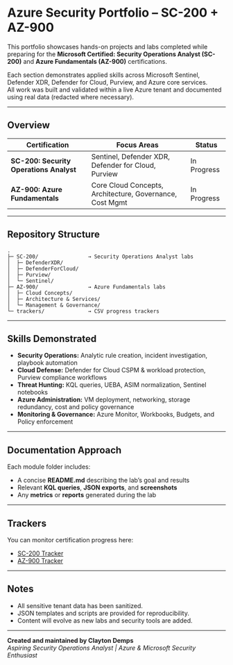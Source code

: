 # Azure Security Portfolio – SC-200 + AZ-900

This portfolio showcases hands-on projects and labs completed while preparing for the **Microsoft Certified: Security Operations Analyst (SC-200)** and **Azure Fundamentals (AZ-900)** certifications.

Each section demonstrates applied skills across Microsoft Sentinel, Defender XDR, Defender for Cloud, Purview, and Azure core services.  
All work was built and validated within a live Azure tenant and documented using real data (redacted where necessary).

---

## Overview

| Certification | Focus Areas | Status |
|----------------|-------------|---------|
| **SC-200: Security Operations Analyst** | Sentinel, Defender XDR, Defender for Cloud, Purview | In Progress |
| **AZ-900: Azure Fundamentals** | Core Cloud Concepts, Architecture, Governance, Cost Mgmt | In Progress |

---

## Repository Structure
```
.
├─ SC-200/                → Security Operations Analyst labs
│  ├─ DefenderXDR/
│  ├─ DefenderForCloud/
│  ├─ Purview/
│  └─ Sentinel/
├─ AZ-900/                → Azure Fundamentals labs
│  ├─ Cloud Concepts/
│  ├─ Architecture & Services/
│  └─ Management & Governance/
└─ trackers/              → CSV progress trackers
```

---

## Skills Demonstrated

- **Security Operations:** Analytic rule creation, incident investigation, playbook automation  
- **Cloud Defense:** Defender for Cloud CSPM & workload protection, Purview compliance workflows  
- **Threat Hunting:** KQL queries, UEBA, ASIM normalization, Sentinel notebooks  
- **Azure Administration:** VM deployment, networking, storage redundancy, cost and policy governance  
- **Monitoring & Governance:** Azure Monitor, Workbooks, Budgets, and Policy enforcement

---

## Documentation Approach
Each module folder includes:
- A concise **README.md** describing the lab’s goal and results  
- Relevant **KQL queries**, **JSON exports**, and **screenshots**  
- Any **metrics** or **reports** generated during the lab

---

## Trackers
You can monitor certification progress here:

- [SC-200 Tracker](trackers/SC-200-Tracker.csv)  
- [AZ-900 Tracker](trackers/AZ-900-Tracker.csv)

---

## Notes
- All sensitive tenant data has been sanitized.  
- JSON templates and scripts are provided for reproducibility.  
- Content will evolve as new labs and security tools are added.

---

**Created and maintained by Clayton Demps**  
*Aspiring Security Operations Analyst | Azure & Microsoft Security Enthusiast*
